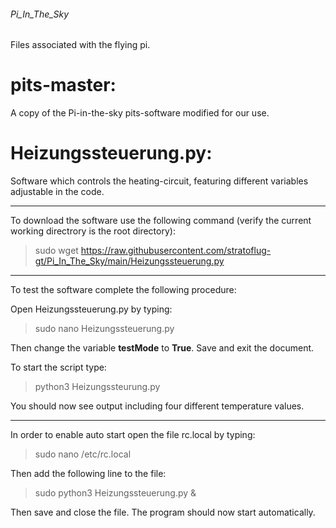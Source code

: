 ###### Pi_In_The_Sky
Files associated with the flying pi.

# pits-master: 
A copy of the Pi-in-the-sky pits-software modified for our use.

# Heizungssteuerung.py:
Software which controls the heating-circuit, featuring different variables adjustable in the code.

------------------------------------------------------------------------------------------------------------------

To download the software use the following command (verify the current working directrory is the root directory):
  > sudo wget https://raw.githubusercontent.com/stratoflug-gt/Pi_In_The_Sky/main/Heizungssteuerung.py

------------------------------------------------------------------------------------------------------------------

To test the software complete the following procedure:

Open Heizungssteuerung.py by typing:
  > sudo nano Heizungssteuerung.py
  
Then change the variable **testMode** to **True**. Save and exit the document.

To start the script type:
  > python3 Heizungssteurung.py

You should now see output including four different temperature values.

------------------------------------------------------------------------------------------------------------------

In order to enable auto start open the file rc.local by typing:
  > sudo nano /etc/rc.local

Then add the following line to the file:
  > sudo python3 Heizungssteuerung.py & 

Then save and close the file. The program should now start automatically.
